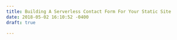 ```yaml
---
title: Building A Serverless Contact Form For Your Static Site
date: 2018-05-02 16:10:52 -0400
draft: true

---
```

